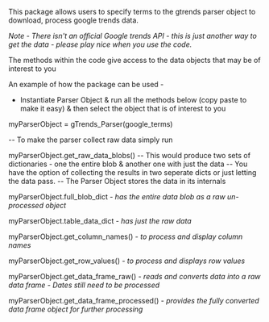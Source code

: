 This package allows users to specify terms to the gtrends parser object to download, process google trends data.

*Note - There isn't an official Google trends API - this is just another way to get the data - please play nice when you use the code.*

The methods within the code give access to the data objects that may be of interest to you

An example of how the package can be used -

* Instantiate Parser Object & run all the methods below (copy paste to make it easy) & then select the object that is of interest to you

myParserObject = gTrends_Parser(google_terms)

-- To make the parser collect raw data simply run

myParserObject.get_raw_data_blobs()
-- This would produce two sets of dictionaries - one the entire blob & another one with just the data
-- You have the option of collecting the results in two seperate dicts or just letting the data pass.
-- The Parser Object stores the data in its internals

myParserObject.full_blob_dict   - *has the entire data blob as a raw un-processed object*

myParserObject.table_data_dict  - *has just the raw data*

myParserObject.get_column_names()  - *to process and display column names*

myParserObject.get_row_values()  - *to process and displays row values*

myParserObject.get_data_frame_raw()  - *reads and converts data into a raw data frame - Dates still need to be processed*

myParserObject.get_data_frame_processed()  - *provides the fully converted data frame object for further processing*


